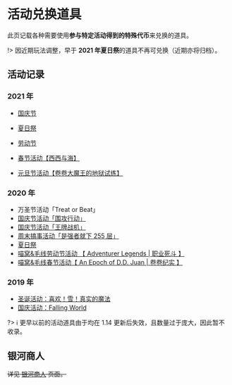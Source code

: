 # 活动兑换道具

此页记载各种需要使用**参与特定活动得到的特殊代币**来兑换的道具。

!> 因近期玩法调整，早于 **2021 年夏日祭**的道具不再可兑换（近期亦将归档）。

## 活动记录

### 2021 年

- [国庆节](nyaa/items/activity-exclusive/2021-national-day.md)
- [夏日祭](nyaa/items/activity-exclusive/2021-natsu-matsuri.md)


- [劳动节](nyaa/items/activity-exclusive/2021-labour-day.md)
- [春节活动【西西与海】](nyaa/items/activity-exclusive/2021-spring-festival.md)
- [元旦节活动【卷卷大魔王的地狱试练】](nyaa/items/activity-exclusive/2021-new-year.md)


### 2020 年

- 万圣节活动「Treat or Beat」
- [国庆节活动「围攻行动」](nyaa/items/activity-exclusive/2020-national-day#围攻行动)
- [国庆节活动「王牌战机」](nyaa/items/activity-exclusive/2020-national-day#王牌战机)
- [周末搞事活动「是强者就下 255 层」](nyaa/items/activity-exclusive/2020-september-12.md)
- [夏日祭](nyaa/items/activity-exclusive/2020-natsu-matsuri.md)
- [喵窝&毛线劳动节活动 【 Adventurer Legends | 职业死斗 】](nyaa/items/activity-exclusive/2020-labour-day.md)
- [喵窝&毛线春节活动【 An Epoch of D.D. Juan | 卷卷纪实 】](nyaa/items/activity-exclusive/2020-spring-festival.md)

### 2019 年

- [圣诞活动：喜欢！雪！真实的魔法](nyaa/items/activity-exclusive/2019-xmas.md)
- [国庆活动：Falling World](nyaa/items/activity-exclusive/2019-national-day.md)

?> :information_source: 更早以前的活动道具由于均在 1.14 更新后失效，且数量过于庞大，因此暂不收录。


## 银河商人

~~详见 [银河商人](nyaa/items/activity-exclusive/galaxy-merchant.md) 页面。~~